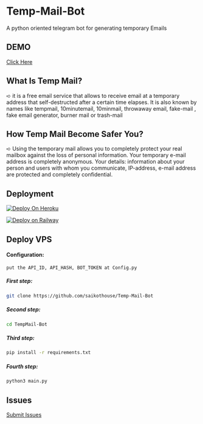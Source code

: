 # Temp-Mail-Bot
A python oriented telegram bot for generating temporary Emails
## DEMO
[Click Here](https://telegram.me/TempSecMailBot)

## What Is Temp Mail?
 ➪  it is a free email service that allows to receive email at a temporary address that self-destructed after a certain time elapses. It is also known by names like  tempmail, 10minutemail, 10minmail, throwaway email, fake-mail , fake email generator, burner mail or trash-mail

## How Temp Mail Become Safer You?
 ➪  Using the temporary mail allows you to completely protect your real mailbox against the loss of personal information. Your temporary e-mail address is completely anonymous. Your details: information about your person and users with whom you communicate, IP-address, e-mail address are protected and completely confidential.
 
## Deployment

[![Deploy On Heroku](https://img.shields.io/badge/heroku-%23430098.svg?style=for-the-badge&logo=heroku&logoColor=white)](https://heroku.com/deploy?template=https://github.com/saikothouse/Temp-Mail-Bot)

[![Deploy on Railway](https://railway.app/button.svg)](https://railway.app/new/template?template=https://github.com/saikothouse/Temp-Mail-Bot)

## Deploy VPS

#### Configuration:

```
put the API_ID, API_HASH, BOT_TOKEN at Config.py

```

##### First step:

```sh
git clone https://github.com/saikothouse/Temp-Mail-Bot
```

##### Second step:

```sh
cd TempMail-Bot
```

##### Third step:

```sh
pip install -r requirements.txt
```

##### Fourth step:

```sh
python3 main.py
```

## Issues 

[Submit Issues](https://github.com/saikothouse/Temp-Mail-Bot/issues)
